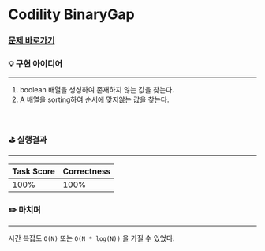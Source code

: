 # Codility BinaryGap
### [문제 바로가기](https://app.codility.com/programmers/lessons/3-time_complexity/perm_missing_elem/)

### 💡 구현 아이디어
---
1. boolean 배열을 생성하여 존재하지 않는 값을 찾는다.
2. A 배열을 sorting하여 순서에 맞지않는 값을 찾는다.<br/>
<br/>


### ⛳️ 실행결과
---
| Task Score | Correctness |
| ------ | ------ |
|  100% | 100% | <br/><br/>


### ✏️ 마치며
---
시간 복잡도 `O(N)` 또는 `O(N * log(N))` 을 가질 수 있었다.
